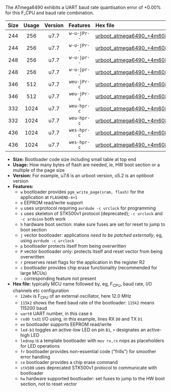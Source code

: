 The ATmega6490 exhibits a UART baud rate quantisation error of +0.00% for this F_CPU and baud rate combination.

|Size|Usage|Version|Features|Hex file|
|:-:|:-:|:-:|:-:|:--|
|244|256|u7.7|`w-u-jPr--`|[urboot_atmega6490_+4m608x_++14k4_uart0_rxe0_txe1_led+b7.hex](https://raw.githubusercontent.com/stefanrueger/urboot.hex/main/mcus/atmega6490/external_oscillator/fcpu_+4m608x/br_++14k4/urboot_atmega6490_+4m608x_++14k4_uart0_rxe0_txe1_led+b7.hex)|
|244|256|u7.7|`w-u-jPr--`|[urboot_atmega6490_+4m608x_++14k4_uart0_rxe0_txe1_lednop.hex](https://raw.githubusercontent.com/stefanrueger/urboot.hex/main/mcus/atmega6490/external_oscillator/fcpu_+4m608x/br_++14k4/urboot_atmega6490_+4m608x_++14k4_uart0_rxe0_txe1_lednop.hex)|
|248|256|u7.7|`w-u-jpr--`|[urboot_atmega6490_+4m608x_++14k4_uart0_rxe0_txe1_led+b7_fr.hex](https://raw.githubusercontent.com/stefanrueger/urboot.hex/main/mcus/atmega6490/external_oscillator/fcpu_+4m608x/br_++14k4/urboot_atmega6490_+4m608x_++14k4_uart0_rxe0_txe1_led+b7_fr.hex)|
|248|256|u7.7|`w-u-jpr--`|[urboot_atmega6490_+4m608x_++14k4_uart0_rxe0_txe1_lednop_fr.hex](https://raw.githubusercontent.com/stefanrueger/urboot.hex/main/mcus/atmega6490/external_oscillator/fcpu_+4m608x/br_++14k4/urboot_atmega6490_+4m608x_++14k4_uart0_rxe0_txe1_lednop_fr.hex)|
|346|512|u7.7|`weu-jPr-c`|[urboot_atmega6490_+4m608x_++14k4_uart0_rxe0_txe1_ee_led+b7_fr_ce.hex](https://raw.githubusercontent.com/stefanrueger/urboot.hex/main/mcus/atmega6490/external_oscillator/fcpu_+4m608x/br_++14k4/urboot_atmega6490_+4m608x_++14k4_uart0_rxe0_txe1_ee_led+b7_fr_ce.hex)|
|346|512|u7.7|`weu-jPr-c`|[urboot_atmega6490_+4m608x_++14k4_uart0_rxe0_txe1_ee_lednop_fr_ce.hex](https://raw.githubusercontent.com/stefanrueger/urboot.hex/main/mcus/atmega6490/external_oscillator/fcpu_+4m608x/br_++14k4/urboot_atmega6490_+4m608x_++14k4_uart0_rxe0_txe1_ee_lednop_fr_ce.hex)|
|332|1024|u7.7|`weu-hpr-c`|[urboot_atmega6490_+4m608x_++14k4_uart0_rxe0_txe1_ee_led+b7_fr_ce_hw.hex](https://raw.githubusercontent.com/stefanrueger/urboot.hex/main/mcus/atmega6490/external_oscillator/fcpu_+4m608x/br_++14k4/urboot_atmega6490_+4m608x_++14k4_uart0_rxe0_txe1_ee_led+b7_fr_ce_hw.hex)|
|332|1024|u7.7|`weu-hpr-c`|[urboot_atmega6490_+4m608x_++14k4_uart0_rxe0_txe1_ee_lednop_fr_ce_hw.hex](https://raw.githubusercontent.com/stefanrueger/urboot.hex/main/mcus/atmega6490/external_oscillator/fcpu_+4m608x/br_++14k4/urboot_atmega6490_+4m608x_++14k4_uart0_rxe0_txe1_ee_lednop_fr_ce_hw.hex)|
|436|1024|u7.7|`wes-hpr-c`|[urboot_atmega6490_+4m608x_++14k4_uart0_rxe0_txe1_ee_led+b7_fr_ce_stk500_hw.hex](https://raw.githubusercontent.com/stefanrueger/urboot.hex/main/mcus/atmega6490/external_oscillator/fcpu_+4m608x/br_++14k4/urboot_atmega6490_+4m608x_++14k4_uart0_rxe0_txe1_ee_led+b7_fr_ce_stk500_hw.hex)|
|436|1024|u7.7|`wes-hpr-c`|[urboot_atmega6490_+4m608x_++14k4_uart0_rxe0_txe1_ee_lednop_fr_ce_stk500_hw.hex](https://raw.githubusercontent.com/stefanrueger/urboot.hex/main/mcus/atmega6490/external_oscillator/fcpu_+4m608x/br_++14k4/urboot_atmega6490_+4m608x_++14k4_uart0_rxe0_txe1_ee_lednop_fr_ce_stk500_hw.hex)|

- **Size:** Bootloader code size including small table at top end
- **Usage:** How many bytes of flash are needed, ie, HW boot section or a multiple of the page size
- **Version:** For example, u7.6 is an urboot version, o5.2 is an optiboot version
- **Features:**
  + `w` bootloader provides `pgm_write_page(sram, flash)` for the application at `FLASHEND-4+1`
  + `e` EEPROM read/write support
  + `u` uses urprotocol requiring `avrdude -c urclock` for programming
  + `s` uses skeleton of STK500v1 protocol (deprecated); `-c urclock` and `-c arduino` both work
  + `h` hardware boot section: make sure fuses are set for reset to jump to boot section
  + `j` vector bootloader: applications *need to be patched externally*, eg, using `avrdude -c urclock`
  + `p` bootloader protects itself from being overwritten
  + `P` vector bootloader only: protects itself and reset vector from being overwritten
  + `r` preserves reset flags for the application in the register R2
  + `c` bootloader provides chip erase functionality (recommended for large MCUs)
  + `-` corresponding feature not present
- **Hex file:** typically MCU name followed by, eg, F<sub>CPU</sub>, baud rate, I/O channels etc configuration
  + `12m0x` is F<sub>CPU</sub> of an external oscillator, here 12.0 MHz
  + `115k2` shows the fixed baud rate of the bootloader: `115k2` means 115200 baud
  + `uart0` UART number, in this case `0`
  + `rxd0 txd1` I/O using, in this example, lines RX `D0` and TX `D1`
  + `ee` bootloader supports EEPROM read/write
  + `led-b1` toggles an active-low LED on pin `B1`, `+` designates an active-high LED
  + `lednop` is a template bootloader with `mov rx,rx` nops as placeholders for LED operations
  + `fr` bootloader provides non-essential code ("frills") for smoother error handling
  + `ce` bootloader provides a chip erase command
  + `stk500` uses deprecated STK500v1 protocol to communicate with bootloader
  + `hw` hardware supported bootloader: set fuses to jump to the HW boot section, not to reset vector
